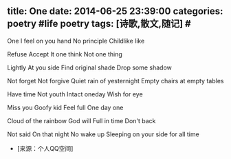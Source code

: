 title: One
date: 2014-06-25 23:39:00
categories: poetry #life poetry
tags: [诗歌,散文,随记]  # <!--more-->
---

One
I feel on you hand
No principle
Childlike like

 <!--more-->
 
Refuse 
Accept
It one think
Not one thing

Lightly
At you side
Find original shade
Drop some shadow

Not forget 
Not forgive
Quiet rain of yesternight
Empty chairs at empty tables

Have time
Not youth
Intact oneday
Wish for eye

Miss you
Goofy kid
Feel full 
One day one 

Cloud of the rainbow
God will
Full in time
Don't back


Not said
On that night
No wake up
Sleeping on your side for all time



- [来源：个人QQ空间]
